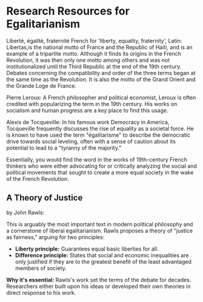 # Research Resources for Egalitarianism

Liberté, égalité, fraternité 
French for 'liberty, equality, fraternity', Latin: Libertas,is the national motto of France and the Republic of Haiti, and is an example of a tripartite motto. Although it finds its origins in the French Revolution, it was then only one motto among others and was not institutionalized until the Third Republic at the end of the 19th century. Debates concerning the compatibility and order of the three terms began at the same time as the Revolution. It is also the motto of the Grand Orient and the Grande Loge de France.

Pierre Leroux: A French philosopher and political economist, Leroux is often credited with popularizing the term in the 19th century. His works on socialism and human progress are a key place to find this usage.

​Alexis de Tocqueville: In his famous work Democracy in America, Tocqueville frequently discusses the rise of equality as a societal force. He is known to have used the term "égalitarisme" to describe the democratic drive towards social leveling, often with a sense of caution about its potential to lead to a "tyranny of the majority."

​Essentially, you would find the word in the works of 19th-century French thinkers who were either advocating for or critically analyzing the social and political movements that sought to create a more equal society in the wake of the French Revolution.

## A Theory of Justice 
by John Rawls: 

This is arguably the most important text in modern political philosophy and a cornerstone of liberal egalitarianism. Rawls proposes a theory of "justice as fairness," arguing for two principles:

- **Liberty principle:** Guarantees equal basic liberties for all.
- **Difference principle:** States that social and economic inequalities are only justified if they are to the greatest benefit of the least advantaged members of society.  

**Why it's essential:** Rawls's work set the terms of the debate for decades. Researchers either built upon his ideas or developed their own theories in direct response to his work.
